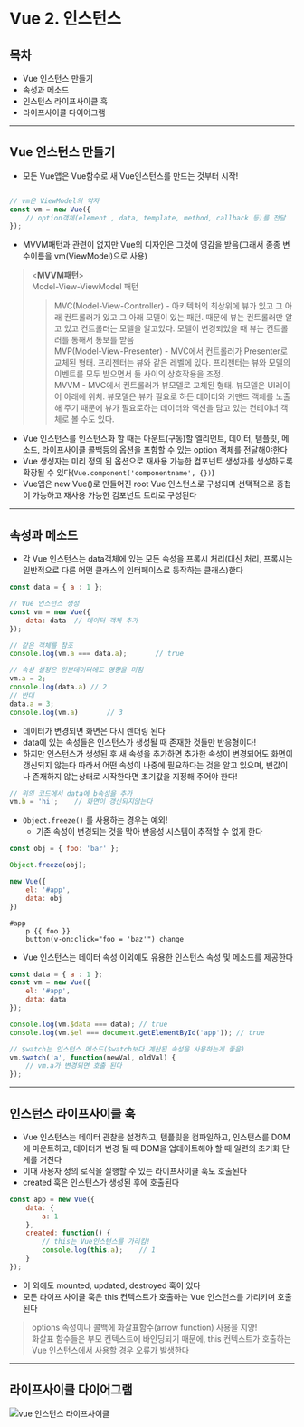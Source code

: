 # Vue 2. 인스턴스

## 목차
* Vue 인스턴스 만들기
* 속성과 메소드
* 인스턴스 라이프사이클 훅
* 라이프사이클 다이어그램

- - - -

## Vue 인스턴스 만들기
* 모든 Vue앱은 Vue함수로 새 Vue인스턴스를 만드는 것부터 시작!
``` javascript

// vm은 ViewModel의 약자
const vm = new Vue({
	// option객체(element , data, template, method, callback 등)를 전달
});
```

* MVVM패턴과 관련이 없지만 Vue의 디자인은 그것에 영감을 받음(그래서 종종 변수이름을 vm(ViewModel)으로 사용)

> <**MVVM패턴**>  
> Model-View-ViewModel 패턴  
> > MVC(Model-View-Controller) - 아키텍처의 최상위에 뷰가 있고 그 아래 컨트롤러가 있고 그 아래 모델이 있는 패턴. 때문에 뷰는 컨트롤러만 알고 있고 컨트롤러는 모델을 알고있다. 모델이 변경되었을 때 뷰는 컨트롤러를 통해서 통보를 받음  
> > MVP(Model-View-Presenter) - MVC에서 컨트롤러가 Presenter로 교체된 형태. 프리젠터는 뷰와 같은 레벨에 있다. 프리젠터는 뷰와 모델의 이벤트를 모두 받으면서 둘 사이의 상호작용을 조정.  
> > MVVM - MVC에서 컨트롤러가 뷰모델로 교체된 형태. 뷰모델은 UI레이어 아래에 위치. 뷰모델은 뷰가 필요로 하든 데이터와 커맨드 객체를 노출해 주기 때문에 뷰가 필요로하는 데이터와 액션을 담고 있는 컨테이너 객체로 볼 수도 있다.  

* Vue 인스턴스를 인스턴스화 할 때는 마운트(구동)할 엘리먼트, 데이터, 템플릿, 메소드, 라이프사이클 콜백등의 옵션을 포함할 수 있는 option 객체를 전달해야한다
* Vue 생성자는 미리 정의 된 옵션으로 재사용 가능한 컴포넌트 생성자를 생성하도록 확장될 수 있다(`Vue.component('componentname', {})`)
* Vue앱은 new Vue()로 만들어진 root Vue 인스턴스로 구성되며 선택적으로 중첩이 가능하고 재사용 가능한 컴포넌트 트리로 구성된다

- - - -

## 속성과 메소드
* 각 Vue 인스턴스는 data객체에 있는 모든 속성을 프록시 처리(대신 처리, 프록시는 일반적으로 다른 어떤 클래스의 인터페이스로 동작하는 클래스)한다
``` javascript
const data = { a : 1 };

// Vue 인스턴스 생성
const vm = new Vue({
	data: data	// 데이터 객체 추가
});

// 같은 객체를 참조
console.log(vm.a === data.a);		// true

// 속성 설정은 원본데이터에도 영향을 미침
vm.a = 2;
console.log(data.a)	// 2
// 반대
data.a = 3;
console.log(vm.a)		// 3
```

* 데이터가 변경되면 화면은 다시 렌더링 된다
* data에 있는 속성들은 인스턴스가 생성될 때 존재한 것들만 반응형이다!
* 하지만 인스턴스가 생성된 후 새 속성을 추가하면 추가한 속성이 변경되어도 화면이 갱신되지 않는다 따라서 어떤 속성이 나중에 필요하다는 것을 알고 있으며, 빈값이나 존재하지 않는상태로 시작한다면 초기값을 지정해 주어야 한다!
``` javascript
// 위의 코드에서 data에 b속성을 추가
vm.b = 'hi';	// 화면이 갱신되지않는다
```

* `Object.freeze()` 를 사용하는 경우는 예외!
	* 기존 속성이 변경되는 것을 막아 반응성 시스템이 추적할 수 없게 한다
``` javascript
const obj = { foo: 'bar' };

Object.freeze(obj);

new Vue({
	el: '#app',
	data: obj
})
```
``` pug
#app
	p {{ foo }}
	button(v-on:click="foo = 'baz'") change
```
 

* Vue 인스턴스는 데이터 속성 이외에도 유용한 인스턴스 속성 및 메소드를 제공한다
``` javascript
const data = { a : 1 };
const vm = new Vue({
	el: '#app',
	data: data
});

console.log(vm.$data === data);	// true
console.log(vm.$el === document.getElementById('app'));	// true

// $watch는 인스턴스 메소드($watch보다 계산된 속성을 사용하는게 좋음)
vm.$watch('a', function(newVal, oldVal) {
	// vm.a가 변경되면 호출 된다
});
```

- - - -

## 인스턴스 라이프사이클 훅
* Vue 인스턴스는 데이터 관찰을 설정하고, 템플릿을 컴파일하고, 인스턴스를 DOM에 마운트하고, 데이터가 변경 될 때 DOM을 업데이트해야 할 때 일련의 초기화 단계를 거친다
* 이때 사용자 정의 로직을 실행할 수 있는 라이프사이클 훅도 호출된다
* created 훅은 인스턴스가 생성된 후에 호출된다
``` javascript
const app = new Vue({
	data: {
		a: 1
	},
	created: function() {
		// this는 Vue인스턴스를 가리킴!
		console.log(this.a);	// 1
	}
});
```
* 이 외에도 mounted, updated, destroyed 훅이 있다
* 모든 라이프 사이클 훅은 this 컨텍스트가 호출하는 Vue 인스턴스를 가리키며 호출된다

> options 속성이나 콜백에 화살표함수(arrow function) 사용을 지양!  
> 화살표 함수들은 부모 컨텍스트에 바인딩되기 때문에, this 컨텍스트가 호출하는 Vue 인스턴스에서 사용할 경우 오류가 발생한다  

- - - -

## 라이프사이클 다이어그램
![vue 인스턴스 라이프사이클](../image/Vue_Instance_LifeCycle_eng.png)




